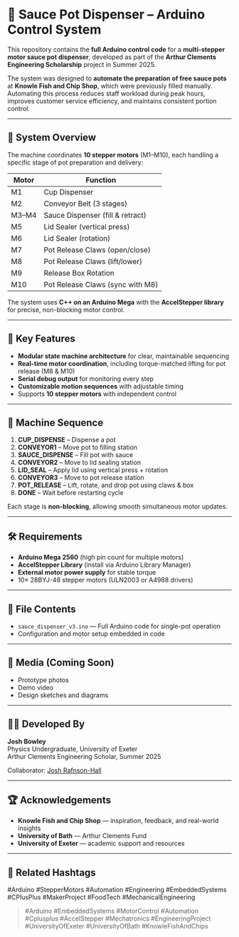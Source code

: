 # 🥫 Sauce Pot Dispenser – Arduino Control System

This repository contains the **full Arduino control code** for a **multi-stepper motor sauce pot dispenser**, developed as part of the **Arthur Clements Engineering Scholarship** project in Summer 2025.

The system was designed to **automate the preparation of free sauce pots** at **Knowle Fish and Chip Shop**, which were previously filled manually. Automating this process reduces staff workload during peak hours, improves customer service efficiency, and maintains consistent portion control.

---

## 🔧 System Overview

The machine coordinates **10 stepper motors** (M1–M10), each handling a specific stage of pot preparation and delivery:

| Motor | Function                           |
|-------|------------------------------------|
| M1    | Cup Dispenser                      |
| M2    | Conveyor Belt (3 stages)           |
| M3–M4 | Sauce Dispenser (fill & retract)  |
| M5    | Lid Sealer (vertical press)        |
| M6    | Lid Sealer (rotation)              |
| M7    | Pot Release Claws (open/close)     |
| M8    | Pot Release Claws (lift/lower)     |
| M9    | Release Box Rotation               |
| M10   | Pot Release Claws (sync with M8)   |

The system uses **C++ on an Arduino Mega** with the **AccelStepper library** for precise, non-blocking motor control.

---

## 🧠 Key Features

- **Modular state machine architecture** for clear, maintainable sequencing
- **Real-time motor coordination**, including torque-matched lifting for pot release (M8 & M10)
- **Serial debug output** for monitoring every step
- **Customizable motion sequences** with adjustable timing
- Supports **10 stepper motors** with independent control

---

## 🚦 Machine Sequence

1. **CUP_DISPENSE** – Dispense a pot  
2. **CONVEYOR1** – Move pot to filling station  
3. **SAUCE_DISPENSE** – Fill pot with sauce  
4. **CONVEYOR2** – Move to lid sealing station  
5. **LID_SEAL** – Apply lid using vertical press + rotation  
6. **CONVEYOR3** – Move to pot release station  
7. **POT_RELEASE** – Lift, rotate, and drop pot using claws & box  
8. **DONE** – Wait before restarting cycle  

Each stage is **non-blocking**, allowing smooth simultaneous motor updates.

---

## 🛠️ Requirements

- **Arduino Mega 2560** (high pin count for multiple motors)  
- **AccelStepper Library** (install via Arduino Library Manager)  
- **External motor power supply** for stable torque  
- 10× 28BYJ-48 stepper motors (ULN2003 or A4988 drivers)  

---

## 📁 File Contents

- `sauce_dispenser_v3.ino` — Full Arduino code for single-pot operation  
- Configuration and motor setup embedded in code  

---

## 📸 Media (Coming Soon)

- Prototype photos  
- Demo video  
- Design sketches and diagrams  

---

## 👷‍♂️ Developed By

**Josh Bowley**  
Physics Undergraduate, University of Exeter  
Arthur Clements Engineering Scholar, Summer 2025  

Collaborator: [Josh Rafnson-Hall](https://www.linkedin.com/in/joshua-rafnson-hall-974ba2323?utm_source=share&utm_campaign=share_via&utm_content=profile&utm_medium=ios_app)  

---

## 🏆 Acknowledgements

- **Knowle Fish and Chip Shop** — inspiration, feedback, and real-world insights  
- **University of Bath** — Arthur Clements Fund  
- **University of Exeter** — academic support and resources  

---

## 🧵 Related Hashtags

#Arduino #StepperMotors #Automation #Engineering #EmbeddedSystems #CPlusPlus #MakerProject #FoodTech #MechanicalEngineering

> #Arduino #EmbeddedSystems #MotorControl #Automation #Cplusplus #AccelStepper #Mechatronics #EngineeringProject #UniversityOfExeter #UniversityOfBath #KnowleFishAndChips
